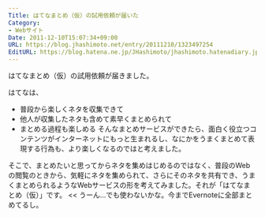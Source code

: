 ```yaml
---
Title: はてなまとめ（仮）の試用依頼が届いた
Category:
- Webサイト
Date: 2011-12-10T15:07:34+09:00
URL: https://blog.jhashimoto.net/entry/20111210/1323497254
EditURL: https://blog.hatena.ne.jp/JHashimoto/jhashimoto.hatenadiary.jp/atom/entry/12921228815717256993
---
```


はてなまとめ（仮）の試用依頼が届きました。
>>
はてなは、
- 普段から楽しくネタを収集できて
- 他人が収集したネタも含めて素早くまとめられて
- まとめる過程も楽しめる
そんなまとめサービスができたら、面白く役立つコンテンツがインターネットにもっと生まれるし、なにかをうまくまとめて表現する行為も、より楽しくなるのではと考えました。

そこで、まとめたいと思ってからネタを集めはじめるのではなく、普段のWebの閲覧のときから、気軽にネタを集められて、さらにそのネタを共有でき、うまくまとめられるようなWebサービスの形を考えてみました。それが「はてなまとめ（仮）」です。
<<
うーん...でも使わないかな。今までEvernoteに全部まとめてるし。
